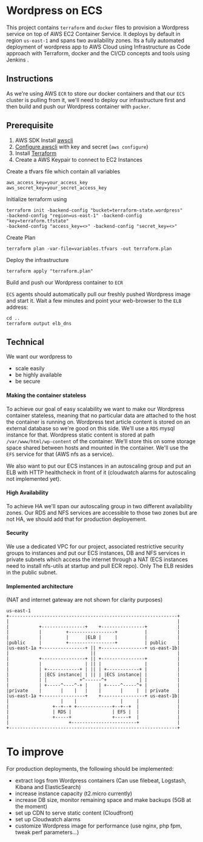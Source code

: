 # Wordpress on ECS
This project contains `terraform` and `docker` files to provision a Wordpress 
service on top of AWS EC2 Container Service. It deploys by default in 
region `us-east-1` and spans two availability zones. Its a fully automated 
deployment of wordpress app to AWS Cloud using Infrastructure as Code 
approach with Terraform, docker and the CI/CD concepts and tools using Jenkins .



## Instructions
As we're using AWS `ECR` to store our docker containers and that our `ECS` cluster is pulling from it, we'll need to deploy our infrastructure first and then build and push our Wordpress container with `packer`.

## Prerequisite

1. AWS SDK Install [awscli](http://docs.aws.amazon.com/cli/latest/userguide/installing.html)
2. [Configure awscli](http://docs.aws.amazon.com/cli/latest/userguide/cli-chap-getting-started.html) with key and secret (`aws configure`)
3. Install [Terraform](https://www.terraform.io/intro/getting-started/install.html)
4. Create a AWS Keypair to connect to EC2 Instances 
 
Create a tfvars file which contain all variables 

```
aws_access_key=your_access_key
aws_secret_key=your_secret_access_key
```

Initialize terraform using
 
```
terraform init -backend-config "bucket=terraform-state.wordpress" 
-backend-config "region=us-east-1" -backend-config "key=terraform.tfstate" 
-backend-config "access_key=<>" -backend-config "secret_key=<>"
```

Create Plan 
```
terraform plan -var-file=variables.tfvars -out terraform.plan
```

Deploy the infrastructure 

```
terraform apply "terraform.plan"
```

Build and push our Wordpress container to `ECR`

`ECS` agents should automatically pull our freshly pushed Wordpress image and start it. Wait a few minutes and point your web-browser to the `ELB` address:

```
cd ..
terraform output elb_dns
```

## Technical 
We want our wordpress to 
 - scale easily
 - be highly available
 - be secure

#### Making the container stateless
To achieve our goal of easy scalability we want to make our Wordpress container stateless, meaning that no particular data are attached to the host the container is running on. 
Wordpress text article content is stored on an external database so we're good on this side. We'll use a `RDS` mysql instance for that.
Wordpress static content is stored at path `/var/www/html/wp-content` of the container. We'll store this on some storage space shared between hosts and mounted in the container. We'll use the `EFS` service for that (AWS nfs as a service).

We also want to put our ECS instances in an autoscaling group and put an ELB with HTTP healthcheck in front of it (cloudwatch alarms for autoscaling not implemented yet).

#### High Availability
To achieve HA we'll span our autoscaling group in two different availability zones.
Our RDS and NFS services are accessible to those two zones but are not HA, we should add that for production deployement.

#### Security
We use a dedicated VPC for our project, associated restrictive security 
groups to instances and put our ECS instances, DB and NFS services in private subnets which access the internet through a NAT (ECS instances need to install nfs-utils at startup and pull ECR repo). Only The ELB resides in the public subnet.

#### Implemented architecture
(NAT and internet gateway are not shown for clarity purposes)
```
us-east-1
+--------------------------------------------------------------+
|                                                              |
|           +----------------+    +----------------+           |
|           |         +-----------------+          |           |
|           |         |      |ELB |     |          |           |
|public     |         +-----------------+          | public    |
|us-east-1a +----------------+ || +----------------+ us-east-1b|
|                              ||                              |
|           +----------------+ || +----------------+           |
|           |                | || |                |           |
|           | +------------+ | || | +------------+ |           |
|           | |ECS instance| | || | |ECS instance| |           |
|           | |            +^------^+            | |           |
|           | +-----^----^-+ |    | +-----^-----^+ |           |
|private    |       |    |   |    |       |     |  | private   |
|us-east-1a +----------------+    +----------------+ us-east-1b|
|                   |    |                |     |              |
|                +--+--+ +-------------+--+--+  |              |
|                | RDS |               | EFS |  |              |
|                +-----+               +-----+  |              |
|                      +------------------------+              |
+--------------------------------------------------------------+
```
# To improve
For production deployments, the following should be implemented:
 - extract logs from Wordpress containers (Can use filebeat, Logstash, 
 Kibana and ElasticSearch) 
 - increase instance capacity  (t2.micro currently)
 - increase DB size, monitor remaining space and make backups (5GB at the moment)
 - set up CDN to serve static content (Cloudfront)
 - set up Cloudwatch alarms
 - customize Wordpress image for performance (use nginx, php fpm, tweak perf parameters...)

